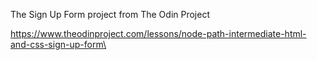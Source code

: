 The Sign Up Form project from The Odin Project

https://www.theodinproject.com/lessons/node-path-intermediate-html-and-css-sign-up-form\
